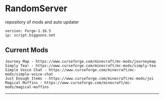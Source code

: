 # RandomServer
repository of mods and auto updater

	version: Forge-1.16.5
	ip: script.biggoons.net

Current Mods
------------------------------------------------------------------------------------------------
	Journey Map - https://www.curseforge.com/minecraft/mc-mods/journeymap
	Simply Tea! - https://www.curseforge.com/minecraft/mc-mods/simply-tea
	Simple Voice Chat - https://www.curseforge.com/minecraft/mc-mods/simple-voice-chat
	Just Enough Items - https://www.curseforge.com/minecraft/mc-mods/jei
	Magical Muffins - https://www.curseforge.com/minecraft/mc-mods/magical-muffins
------------------------------------------------------------------------------------------------
